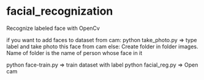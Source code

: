 # facial_recognization
Recognize labeled face with OpenCv

if you want to add faces to dataset from cam:
 python take_photo.py => type label and take photo this face from cam 
else:
 Create folder in folder images. Name of folder is the name of person whose face in it

python face-train.py => train dataset with label
python facial_reg.py => Open cam 
